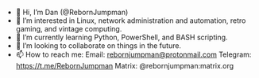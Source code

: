 - 👋 Hi, I’m Dan (@RebornJumpman)
- 👀 I’m interested in Linux, network administration and automation, retro gaming, and vintage computing.
- 🌱 I’m currently learning Python, PowerShell, and BASH scripting. 
- 💞️ I’m looking to collaborate on things in the future.
- 📫 How to reach me:
    Email: rebornjumpman@protonmail.com
    Telegram: https://t.me/RebornJumpman
    Matrix: @rebornjumpman:matrix.org
    

<!---
RebornJumpman/RebornJumpman is a ✨ special ✨ repository because its `README.md` (this file) appears on your GitHub profile.
You can click the Preview link to take a look at your changes.
--->
